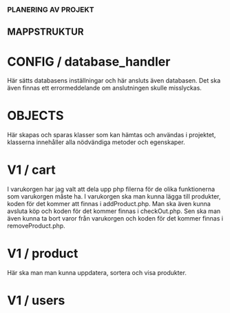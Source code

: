 ### PLANERING AV PROJEKT

## MAPPSTRUKTUR 

# CONFIG / database_handler 
Här sätts databasens inställningar och här ansluts även databasen. Det ska även finnas ett errormeddelande om anslutningen skulle misslyckas. 

# OBJECTS 
Här skapas och sparas klasser som kan hämtas och användas i projektet, klasserna innehåller alla nödvändiga metoder och egenskaper. 

# V1 / cart
I varukorgen har jag valt att dela upp php filerna för de olika funktionerna som varukorgen måste ha. I varukorgen ska man kunna lägga till produkter, koden för det kommer att finnas i addProduct.php. Man ska även kunna avsluta köp och koden för det kommer finnas i checkOut.php. Sen ska man även kunna ta bort varor från varukorgen och koden för det kommer finnas i removeProduct.php.

# V1 / product 
Här ska man man kunna uppdatera, sortera och visa produkter. 

# V1 / users 


